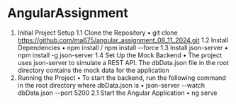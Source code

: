 # AngularAssignment

1. Initial Project Setup
1.1 Clone the Repository
•	git clone https://github.com/ma675/angular_assignment_08_11_2024.git
1.2 Install Dependencies
•	npm install / npm install --force
1.3 Install json-server
•	npm install -g json-server
1.4 Set Up the Mock Backend
•	The project uses json-server to simulate a REST API. The dbData.json file in the root directory contains the mock data for the application
2. Running the Project
•	To start the backend, run the following command in the root directory where dbData.json is
•	json-server --watch dbData.json --port 5200
2.1	Start the Angular Application
•	ng serve

